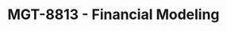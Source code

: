 ---
layout: course
title: MGT-8813 - Financial Modeling
aliases: 
course_id: MGT-8813
permalink: /MGT-8813/
avg_difficulty: 1.27
avg_rating: 3.12
avg_workload: 4.31
---